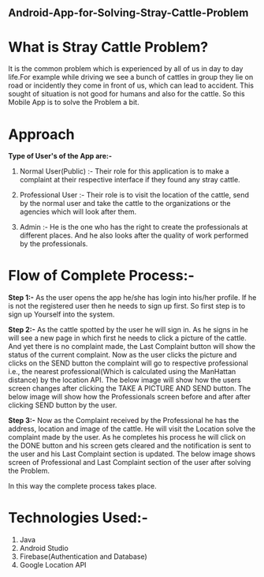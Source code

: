 ## Android-App-for-Solving-Stray-Cattle-Problem

# What is Stray Cattle Problem?
It is the common problem which is experienced by all of us in day to day life.For example while driving we see a bunch of cattles in group they lie on road or incidently they come in front of us, which can lead to accident.
This sought of situation is not good for humans and also for the cattle. So this Mobile App is to solve the Problem a bit.

# Approach
<b>Type of User's of the App are:-</b>
1) Normal User(Public) :- Their role for this application is to make a complaint at their respective interface if they found any stray cattle.

2) Professional User :- Their role is to visit the location of the cattle, send by the normal user and take the cattle to the organizations or the agencies which will look after them.

3) Admin :- He is the one who has the right to create the professionals at different places. And he also looks after the quality of work performed by the professionals.

# Flow of Complete Process:-
<b>Step 1:-</b>
As the user opens the app he/she has login into his/her profile. If he is not the registered user then
he needs to sign up first. So first step is to sign up
Yourself into the system.

<b>Step 2:-</b>
As the cattle spotted by the user he will sign in.
As he signs in he will see a new page in which first he needs to click a picture of the cattle. And
yet there is no complaint made, the Last Complaint button will show the status of the current
complaint.
Now as the user clicks the picture and clicks on the SEND button the complaint will go to
respective professional i.e., the nearest professional(Which is calculated using the ManHattan
distance) by the location API.
The below image will show how the users screen changes after clicking the TAKE A PICTURE
AND SEND button.
The below image will show how the Professionals screen before and after after clicking SEND
button by the user.

<b>Step 3:-</b>
Now as the Complaint received by the Professional he has the address, location and image of the
cattle. He will visit the Location solve the complaint made by the user. As he completes his
process he will click on the DONE button and his screen gets cleared and the notification is sent
to the user and his Last Complaint section is updated.
The below image shows screen of Professional and Last Complaint section of the user after
solving the Problem.

In this way the complete process takes place.

# Technologies Used:-
1) Java
2) Android Studio
3) Firebase(Authentication and Database)
4) Google Location API
